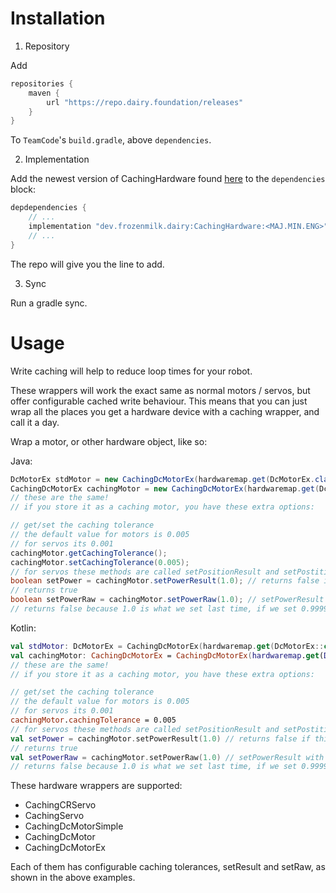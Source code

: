 # Installation

1. Repository

Add

```gradle
repositories {
	maven {
		url "https://repo.dairy.foundation/releases"
	}
}
```

To `TeamCode`'s `build.gradle`, above `dependencies`.

2. Implementation

Add the newest version of CachingHardware found
[here](https://repo.dairy.foundation/#/releases/dev/frozenmilk/dairy/CachingHardware) to
the `dependencies` block:

```gradle
depdependencies {
	// ...
	implementation "dev.frozenmilk.dairy:CachingHardware:<MAJ.MIN.ENG>"
	// ...
}
```

The repo will give you the line to add.

3. Sync

Run a gradle sync.

# Usage
Write caching will help to reduce loop times for your robot.

These wrappers will work the exact same as normal motors / servos, but offer
configurable cached write behaviour. This means that you can just wrap all the
places you get a hardware device with a caching wrapper, and call it a day.

Wrap a motor, or other hardware object, like so:

Java:
```java
DcMotorEx stdMotor = new CachingDcMotorEx(hardwaremap.get(DcMotorEx.class, "motor"));
CachingDcMotorEx cachingMotor = new CachingDcMotorEx(hardwaremap.get(DcMotorEx.class, "motor"));
// these are the same!
// if you store it as a caching motor, you have these extra options:

// get/set the caching tolerance
// the default value for motors is 0.005
// for servos its 0.001
cachingMotor.getCachingTolerance();
cachingMotor.setCachingTolerance(0.005);
// for servos these methods are called setPositionResult and setPostitionRaw
boolean setPower = cachingMotor.setPowerResult(1.0); // returns false if this power write was ignored due to caching
// returns true
boolean setPowerRaw = cachingMotor.setPowerRaw(1.0); // setPowerResult with a temporary caching tolerance of 0
// returns false because 1.0 is what we set last time, if we set 0.99999, it would have returned true
```

Kotlin:
```kt
val stdMotor: DcMotorEx = CachingDcMotorEx(hardwaremap.get(DcMotorEx::class.java, "motor"))
val cachingMotor: CachingDcMotorEx = CachingDcMotorEx(hardwaremap.get(DcMotorEx::class.java, "motor"))
// these are the same!
// if you store it as a caching motor, you have these extra options:

// get/set the caching tolerance
// the default value for motors is 0.005
// for servos its 0.001
cachingMotor.cachingTolerance = 0.005
// for servos these methods are called setPositionResult and setPostitionRaw
val setPower = cachingMotor.setPowerResult(1.0) // returns false if this power write was ignored due to caching
// returns true
val setPowerRaw = cachingMotor.setPowerRaw(1.0) // setPowerResult with a temporary caching tolerance of 0
// returns false because 1.0 is what we set last time, if we set 0.99999, it would have returned true
```

These hardware wrappers are supported:
- CachingCRServo
- CachingServo
- CachingDcMotorSimple
- CachingDcMotor
- CachingDcMotorEx

Each of them has configurable caching tolerances, setResult and setRaw, as shown
in the above examples.
